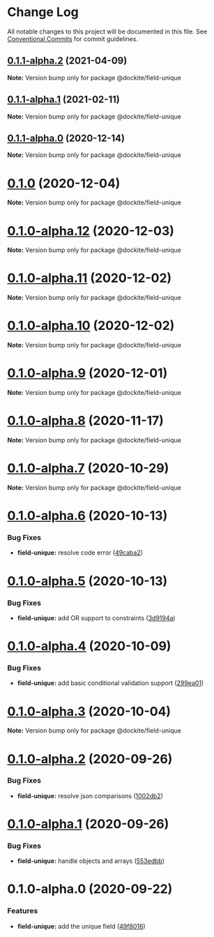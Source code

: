 # Change Log

All notable changes to this project will be documented in this file.
See [Conventional Commits](https://conventionalcommits.org) for commit guidelines.

## [0.1.1-alpha.2](https://github.com/dockite/dockite/compare/@dockite/field-unique@0.1.1-alpha.1...@dockite/field-unique@0.1.1-alpha.2) (2021-04-09)

**Note:** Version bump only for package @dockite/field-unique





## [0.1.1-alpha.1](https://github.com/dockite/dockite/compare/@dockite/field-unique@0.1.1-alpha.0...@dockite/field-unique@0.1.1-alpha.1) (2021-02-11)

**Note:** Version bump only for package @dockite/field-unique





## [0.1.1-alpha.0](https://github.com/dockite/dockite/compare/@dockite/field-unique@0.1.0...@dockite/field-unique@0.1.1-alpha.0) (2020-12-14)

**Note:** Version bump only for package @dockite/field-unique





# [0.1.0](https://github.com/dockite/dockite/compare/@dockite/field-unique@0.1.0-alpha.12...@dockite/field-unique@0.1.0) (2020-12-04)

**Note:** Version bump only for package @dockite/field-unique





# [0.1.0-alpha.12](https://github.com/dockite/dockite/compare/@dockite/field-unique@0.1.0-alpha.11...@dockite/field-unique@0.1.0-alpha.12) (2020-12-03)

**Note:** Version bump only for package @dockite/field-unique





# [0.1.0-alpha.11](https://github.com/dockite/dockite/compare/@dockite/field-unique@0.1.0-alpha.10...@dockite/field-unique@0.1.0-alpha.11) (2020-12-02)

**Note:** Version bump only for package @dockite/field-unique





# [0.1.0-alpha.10](https://github.com/dockite/dockite/compare/@dockite/field-unique@0.1.0-alpha.9...@dockite/field-unique@0.1.0-alpha.10) (2020-12-02)

**Note:** Version bump only for package @dockite/field-unique





# [0.1.0-alpha.9](https://github.com/dockite/dockite/compare/@dockite/field-unique@0.1.0-alpha.8...@dockite/field-unique@0.1.0-alpha.9) (2020-12-01)

**Note:** Version bump only for package @dockite/field-unique





# [0.1.0-alpha.8](https://github.com/dockite/dockite/compare/@dockite/field-unique@0.1.0-alpha.7...@dockite/field-unique@0.1.0-alpha.8) (2020-11-17)

**Note:** Version bump only for package @dockite/field-unique





# [0.1.0-alpha.7](https://github.com/dockite/dockite/compare/@dockite/field-unique@0.1.0-alpha.6...@dockite/field-unique@0.1.0-alpha.7) (2020-10-29)

**Note:** Version bump only for package @dockite/field-unique





# [0.1.0-alpha.6](https://github.com/dockite/dockite/compare/@dockite/field-unique@0.1.0-alpha.5...@dockite/field-unique@0.1.0-alpha.6) (2020-10-13)


### Bug Fixes

* **field-unique:** resolve code error ([49caba2](https://github.com/dockite/dockite/commit/49caba213ac8d1b32d837926b0e86e2994510086))





# [0.1.0-alpha.5](https://github.com/dockite/dockite/compare/@dockite/field-unique@0.1.0-alpha.4...@dockite/field-unique@0.1.0-alpha.5) (2020-10-13)


### Bug Fixes

* **field-unique:** add OR support to constraints ([3d9194a](https://github.com/dockite/dockite/commit/3d9194adcc852eb41156cc49e824b508e2c67db8))





# [0.1.0-alpha.4](https://github.com/dockite/dockite/compare/@dockite/field-unique@0.1.0-alpha.3...@dockite/field-unique@0.1.0-alpha.4) (2020-10-09)


### Bug Fixes

* **field-unique:** add basic conditional validation support ([299ea01](https://github.com/dockite/dockite/commit/299ea016771919dc27f6c176d75198037b0a6b74))





# [0.1.0-alpha.3](https://github.com/dockite/dockite/compare/@dockite/field-unique@0.1.0-alpha.2...@dockite/field-unique@0.1.0-alpha.3) (2020-10-04)

**Note:** Version bump only for package @dockite/field-unique





# [0.1.0-alpha.2](https://github.com/dockite/dockite/compare/@dockite/field-unique@0.1.0-alpha.1...@dockite/field-unique@0.1.0-alpha.2) (2020-09-26)


### Bug Fixes

* **field-unique:** resolve json comparisons ([1002db2](https://github.com/dockite/dockite/commit/1002db2a6ca96caff1e7861c60333799e5a0973f))





# [0.1.0-alpha.1](https://github.com/dockite/dockite/compare/@dockite/field-unique@0.1.0-alpha.0...@dockite/field-unique@0.1.0-alpha.1) (2020-09-26)


### Bug Fixes

* **field-unique:** handle objects and arrays ([553edbb](https://github.com/dockite/dockite/commit/553edbbd9a9d361c05c9095d7eb9742b15a67780))





# 0.1.0-alpha.0 (2020-09-22)


### Features

* **field-unique:** add the unique field ([49f8016](https://github.com/dockite/dockite/commit/49f80168db04ddd282bcc090ddccdbf592df45e1))

